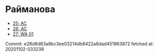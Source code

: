 # Райманова
- [25: AC](25.md)
- [26: AC](26.md)
- [27: WA 01](27.md)

Commit: e28d8d83a8bc3ee03214db8422a6dad451963872
 fetched at: 20201102-033238
